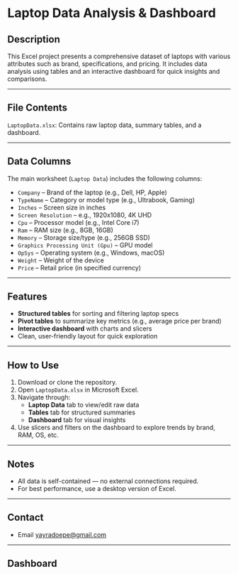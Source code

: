 # Laptop Data Analysis & Dashboard

## Description

This Excel project presents a comprehensive dataset of laptops with various attributes such as brand, specifications, and pricing. It includes data analysis using tables and an interactive dashboard for quick insights and comparisons.

---

## File Contents

 `LaptopData.xlsx`: Contains raw laptop data, summary tables, and a dashboard.

---

## Data Columns

The main worksheet (`Laptop Data`) includes the following columns:

- `Company` – Brand of the laptop (e.g., Dell, HP, Apple)
- `TypeName` – Category or model type (e.g., Ultrabook, Gaming)
- `Inches` – Screen size in inches
- `Screen Resolution` – e.g., 1920x1080, 4K UHD
- `Cpu` – Processor model (e.g., Intel Core i7)
- `Ram` – RAM size (e.g., 8GB, 16GB)
- `Memory` – Storage size/type (e.g., 256GB SSD)
- `Graphics Processing Unit (Gpu)` – GPU model
- `OpSys` – Operating system (e.g., Windows, macOS)
- `Weight` – Weight of the device
- `Price` – Retail price (in specified currency)

---

## Features

-  **Structured tables** for sorting and filtering laptop specs
- **Pivot tables** to summarize key metrics (e.g., average price per brand)
- **Interactive dashboard** with charts and slicers
- Clean, user-friendly layout for quick exploration

---

## How to Use

1. Download or clone the repository.
2. Open `LaptopData.xlsx` in Microsoft Excel.
3. Navigate through:
   - **Laptop Data** tab to view/edit raw data
   - **Tables** tab for structured summaries
   - **Dashboard** tab for visual insights
4. Use slicers and filters on the dashboard to explore trends by brand, RAM, OS, etc.

---

## Notes

- All data is self-contained — no external connections required.
- For best performance, use a desktop version of Excel.

---

## Contact
- Email yayradoepe@gmail.com

---
## Dashboard


